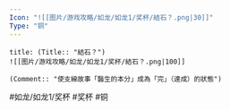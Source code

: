 ```yaml
---
Icon: "![[图片/游戏攻略/如龙/如龙1/奖杯/結石？.png|30]]"
Type: "铜"
---
```

```ad-common-bronze-trophy
title: (Title:: "結石？")
![[图片/游戏攻略/如龙/如龙1/奖杯/結石？.png|100]]

(Comment:: "使支線故事「醫生的本分」成為「完」（達成）的狀態")
```

#如龙/如龙1/奖杯 #奖杯 #铜
